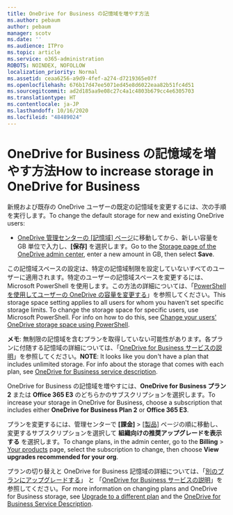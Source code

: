 ```yaml
---
title: OneDrive for Business の記憶域を増やす方法
ms.author: pebaum
author: pebaum
manager: scotv
ms.date: ''
ms.audience: ITPro
ms.topic: article
ms.service: o365-administration
ROBOTS: NOINDEX, NOFOLLOW
localization_priority: Normal
ms.assetid: ceaa6256-a9d9-4fef-a274-d7219365e07f
ms.openlocfilehash: 676b17d47ee5071ed45e8d6022eaa82b51fc4d51
ms.sourcegitcommit: ad2d185aa9e08c27c4a1c4803b679cc4e6305703
ms.translationtype: HT
ms.contentlocale: ja-JP
ms.lasthandoff: 10/16/2020
ms.locfileid: "48489024"
---
```

# <a name="how-to-increase-storage-in-onedrive-for-business"></a><span data-ttu-id="cbae7-102">OneDrive for Business の記憶域を増やす方法</span><span class="sxs-lookup"><span data-stu-id="cbae7-102">How to increase storage in OneDrive for Business</span></span>

<span data-ttu-id="cbae7-103">新規および既存の OneDrive ユーザーの既定の記憶域を変更するには、次の手順を実行します。</span><span class="sxs-lookup"><span data-stu-id="cbae7-103">To change the default storage for new and existing OneDrive users:</span></span>
  
- <span data-ttu-id="cbae7-104">[OneDrive 管理センターの [記憶域] ページ](https://admin.onedrive.com/?v=StorageSettings)に移動してから、新しい容量を GB 単位で入力し、**[保存]** を選択します。</span><span class="sxs-lookup"><span data-stu-id="cbae7-104">Go to the [Storage page of the OneDrive admin center](https://admin.onedrive.com/?v=StorageSettings), enter a new amount in GB, then select **Save**.</span></span>

<span data-ttu-id="cbae7-p101">この記憶域スペースの設定は、特定の記憶域制限を設定していないすべてのユーザーに適用されます。特定のユーザーの記憶域スペースを変更するには、Microsoft PowerShell を使用します。この方法の詳細については、「[PowerShell を使用してユーザーの OneDrive の容量を変更する](https://docs.microsoft.com/onedrive/change-user-storage)」を参照してください。</span><span class="sxs-lookup"><span data-stu-id="cbae7-p101">This storage space setting applies to all users for whom you haven't set specific storage limits. To change the storage space for specific users, use Microsoft PowerShell. For info on how to do this, see [Change your users' OneDrive storage space using PowerShell](https://docs.microsoft.com/onedrive/change-user-storage).</span></span>

<span data-ttu-id="cbae7-p102">**メモ**: 無制限の記憶域を含むプランを取得していない可能性があります。各プランに付随する記憶域の詳細については、「[OneDrive for Business サービスの説明](https://docs.microsoft.com/office365/servicedescriptions/onedrive-for-business-service-description)」を参照してください。</span><span class="sxs-lookup"><span data-stu-id="cbae7-p102">**NOTE**: It looks like you don't have a plan that includes unlimited storage. For info about the storage that comes with each plan, see [OneDrive for Business service description](https://docs.microsoft.com/office365/servicedescriptions/onedrive-for-business-service-description).</span></span>
  
<span data-ttu-id="cbae7-110">OneDrive for Business の記憶域を増やすには、**OneDrive for Business プラン 2** または **Office 365 E3** のどちらかのサブスクリプションを選択します。</span><span class="sxs-lookup"><span data-stu-id="cbae7-110">To increase your storage in OneDrive for Business, choose a subscription that includes either **OneDrive for Business Plan 2** or **Office 365 E3**.</span></span>
  
<span data-ttu-id="cbae7-111">プランを変更するには、管理センターで **[課金]** \> [[製品]](https://go.microsoft.com/fwlink/p/?linkid=842054) ページの順に移動し、変更するサブスクリプションを選択して **組織向けの推奨アップグレードを表示する** を選択します。</span><span class="sxs-lookup"><span data-stu-id="cbae7-111">To change plans, in the admin center, go to the **Billing** \> [Your products](https://go.microsoft.com/fwlink/p/?linkid=842054) page, select the subscription to change, then choose **View upgrades recommended for your org**.</span></span>
  
<span data-ttu-id="cbae7-112">プランの切り替えと OneDrive for Business 記憶域の詳細については、「[別のプランにアップグレードする](https://docs.microsoft.com/microsoft-365/commerce/subscriptions/upgrade-to-different-plan)」 と 「[OneDrive for Business サービスの説明](https://docs.microsoft.com/office365/servicedescriptions/onedrive-for-business-service-description)」を参照してください。</span><span class="sxs-lookup"><span data-stu-id="cbae7-112">For more information on changing plans and OneDrive for Business storage, see [Upgrade to a different plan](https://docs.microsoft.com/microsoft-365/commerce/subscriptions/upgrade-to-different-plan) and the [OneDrive for Business Service Description](https://docs.microsoft.com/office365/servicedescriptions/onedrive-for-business-service-description).</span></span>